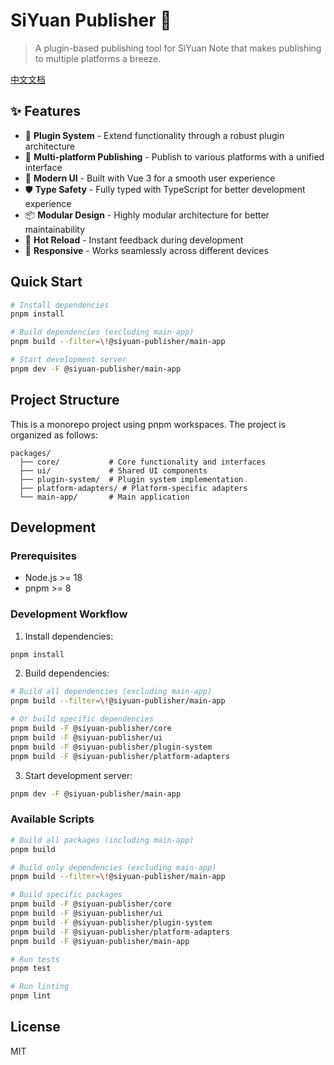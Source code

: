 # SiYuan Publisher 🚀

> A plugin-based publishing tool for SiYuan Note that makes publishing to multiple platforms a breeze.

[中文文档](./README_zh_CN.md)

## ✨ Features

- 🔌 **Plugin System** - Extend functionality through a robust plugin architecture
- 🎯 **Multi-platform Publishing** - Publish to various platforms with a unified interface
- 🎨 **Modern UI** - Built with Vue 3 for a smooth user experience
- 🛡️ **Type Safety** - Fully typed with TypeScript for better development experience
- 📦 **Modular Design** - Highly modular architecture for better maintainability
- 🔄 **Hot Reload** - Instant feedback during development
- 📱 **Responsive** - Works seamlessly across different devices

## Quick Start

```bash
# Install dependencies
pnpm install

# Build dependencies (excluding main-app)
pnpm build --filter=\!@siyuan-publisher/main-app

# Start development server
pnpm dev -F @siyuan-publisher/main-app
```

## Project Structure

This is a monorepo project using pnpm workspaces. The project is organized as follows:

```
packages/
  ├── core/           # Core functionality and interfaces
  ├── ui/             # Shared UI components
  ├── plugin-system/  # Plugin system implementation
  ├── platform-adapters/ # Platform-specific adapters
  └── main-app/       # Main application
```

## Development

### Prerequisites

- Node.js >= 18
- pnpm >= 8

### Development Workflow

1. Install dependencies:
```bash
pnpm install
```

2. Build dependencies:
```bash
# Build all dependencies (excluding main-app)
pnpm build --filter=\!@siyuan-publisher/main-app

# Or build specific dependencies
pnpm build -F @siyuan-publisher/core
pnpm build -F @siyuan-publisher/ui
pnpm build -F @siyuan-publisher/plugin-system
pnpm build -F @siyuan-publisher/platform-adapters
```

3. Start development server:
```bash
pnpm dev -F @siyuan-publisher/main-app
```

### Available Scripts

```bash
# Build all packages (including main-app)
pnpm build

# Build only dependencies (excluding main-app)
pnpm build --filter=\!@siyuan-publisher/main-app

# Build specific packages
pnpm build -F @siyuan-publisher/core
pnpm build -F @siyuan-publisher/ui
pnpm build -F @siyuan-publisher/plugin-system
pnpm build -F @siyuan-publisher/platform-adapters
pnpm build -F @siyuan-publisher/main-app

# Run tests
pnpm test

# Run linting
pnpm lint
```

## License

MIT 